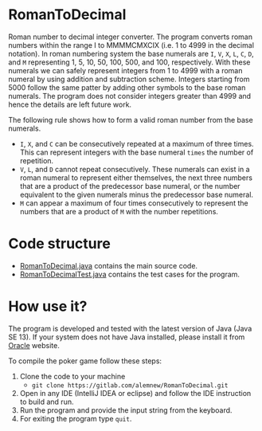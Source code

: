 # RomanToDecimal

Roman number to decimal integer converter. The program converts roman numbers within the range I to MMMMCMXCIX 
(i.e. 1 to 4999 in the decimal notation). In roman numbering system the base numerals are `I`, `V`, `X`, `L`, `C`, `D`, 
and `M` representing 1, 5, 10, 50, 100, 500, and 100, respectively. With these numerals we can safely represent integers
from 1 to 4999 with a roman numeral by using addition and subtraction scheme. Integers starting from 5000 follow the same 
patter by adding other symbols to the base roman numerals. The program does not consider integers greater than 4999 and 
hence the details are left future work. 

The following rule shows how to form a valid roman number from the base numerals. 
- `I`, `X`, and `C` can be consecutively repeated at a maximum of three times. This can represent integers with the base 
 numeral `times` the number of repetition. 
- `V`, `L`, and `D` cannot repeat consecutively. These numerals can exist in a roman numeral to represent either 
themselves, the next three numbers that are a product of the predecessor base numeral, or the number equivalent to the 
given numerals minus the predecessor base numeral. 
- `M` can appear a maximum of four times consecutively to represent the numbers that are a product of `M` with the number
repetitions.   

# Code structure 

- [RomanToDecimal.java](src/fi/documill/main/RomanToDecimal.java) contains the main source code. 
- [RomanToDecimalTest.java](src/fi/documill/test/RomanToDecimalTest.java)  contains the test cases for the program. 

# How use it? 
The program is developed and tested with the latest version of Java (Java SE 13).  If your system does not have Java 
installed, please install it from [Oracle](https://www.oracle.com/technetwork/java/javase/downloads/index.html) website. 

To compile the poker game follow these steps:
1. Clone the code to your machine
    - `git clone https://gitlab.com/alemnew/RomanToDecimal.git`
2. Open in any IDE (IntelliJ IDEA or eclipse) and follow the IDE instruction to build and run.
3. Run the program and provide the input string from the keyboard.
4. For exiting the program type `quit`. 
